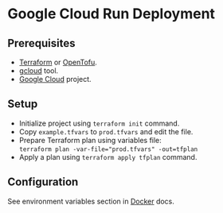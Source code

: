 # Google Cloud Run Deployment

## Prerequisites

* [Terraform](https://www.terraform.io/) or [OpenTofu](https://opentofu.org).
* [gcloud](https://cloud.google.com/sdk/docs/install) tool.
* [Google Cloud](https://cloud.google.com/) project.

## Setup

* Initialize project using `terraform init` command.
* Copy `example.tfvars` to `prod.tfvars` and edit the file.
* Prepare Terraform plan using variables file: \
    `terraform plan -var-file="prod.tfvars" -out=tfplan`
* Apply a plan using `terraform apply tfplan` command.

## Configuration

See environment variables section in [Docker](../docker/README.md) docs.
